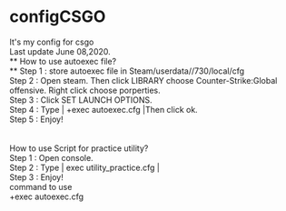 # configCSGO
It's my config for csgo<br />
Last update June 08,2020.<br />
**
How to use autoexec file? <br /> **
Step 1 : store autoexec file in Steam/userdata/<SteamID>/730/local/cfg <br />
Step 2 : Open steam. Then click LIBRARY choose Counter-Strike:Global offensive. Right click choose porperties.<br />
Step 3 : Click SET LAUNCH OPTIONS.<br />
Step 4 : Type | +exec autoexec.cfg |Then click ok. <br />
Step 5 : Enjoy! <br />
<br /><br />
How to use Script for practice utility? <br />
Step 1 : Open console. <br />
Step 2 : Type | exec utility_practice.cfg | <br />
Step 3 : Enjoy! <br />
command to use<br />
+exec autoexec.cfg<br />
